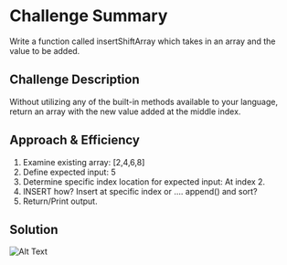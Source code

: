 # Challenge Summary
Write a function called insertShiftArray which takes in an array and the value to be added.

## Challenge Description
Without utilizing any of the built-in methods available to your language, return an array with the new value added at the middle index.

## Approach & Efficiency
1. Examine existing array: [2,4,6,8]
1. Define expected input: 5
1. Determine specific index location for expected input: At index 2.
1. INSERT how? Insert at specific index  or …. append() and sort?
1. Return/Print output.

## Solution
![Alt Text](img/array-shift.jpg)
